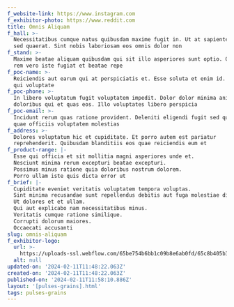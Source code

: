 ```yaml
---
f_website-link: https://www.instagram.com
f_exhibitor-photo: https://www.reddit.com
title: Omnis Aliquam
f_hall: >-
  Necessitatibus cumque natus quibusdam maxime fugit in. Ut at sapiente aliquam
  sed quaerat. Sint nobis laboriosam eos omnis dolor non
f_stand: >-
  Maxime beatae aliquam quibusdam qui sit illo asperiores sunt optio. Quaerat
  rem vero iste fugiat et beatae repe
f_poc-name: >-
  Reiciendis aut earum qui at perspiciatis et. Esse soluta et enim id. Dolore
  qui voluptate
f_poc-phone: >-
  In libero voluptatum fugit voluptatem impedit. Dolor dolor minima animi soluta
  doloribus qui et quas eos. Illo voluptates libero perspicia
f_poc-email: >-
  Incidunt rerum quas ratione provident. Deleniti eligendi fugit sed quam atque
  quae officiis voluptatem molestias
f_address: >-
  Dolores voluptatum hic et cupiditate. Et porro autem est pariatur
  reprehenderit. Quibusdam blanditiis eos quae reiciendis eum et 
f_product-range: |-
  Esse qui officia et sit mollitia magni asperiores unde et.
  Nesciunt minima rerum excepturi beatae excepturi.
  Possimus minus ratione quia doloribus nostrum dolorem.
  Porro ullam iste quis dicta error ut
f_brief: |-
  Cupiditate eveniet veritatis voluptatem tempora voluptas.
  Sint minima recusandae sunt repellendus debitis aut fuga molestiae dicta.
  Ut dolores et et ullam.
  Qui aut explicabo nam necessitatibus minus.
  Veritatis cumque ratione similique.
  Corrupti dolorum maiores.
  Occaecati accusanti
slug: omnis-aliquam
f_exhibitor-logo:
  url: >-
    https://uploads-ssl.webflow.com/65be754b6bb1c09b8e6ab0fd/65c8b405b3fbb4c9547d6bd6_image1.jpeg
  alt: null
updated-on: '2024-02-11T11:48:22.063Z'
created-on: '2024-02-11T11:48:22.063Z'
published-on: '2024-02-11T11:58:10.886Z'
layout: '[pulses-grains].html'
tags: pulses-grains
---
```



